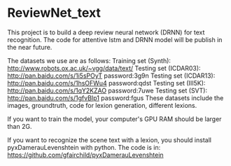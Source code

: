 # ReviewNet_text

This project is to build a deep review neural network (DRNN) for text recognition.
The code for attentive lstm and DRNN model will be publish in the near future.

The datasets we use are as follows:
Training set (Synth): http://www.robots.ox.ac.uk/~vgg/data/text/
Testing set (ICDAR03): http://pan.baidu.com/s/1i5sPOyT password:3g9n
Testing set (ICDAR13): http://pan.baidu.com/s/1hsOFWu4 password:qdst
Testing set (III5K): http://pan.baidu.com/s/1qY2KZAO password:7uwe
Testing set (SVT): http://pan.baidu.com/s/1gfvBIp1 password:fgus
These datasets include the images, groundtruth, code for lexion generation, different lexions.

If you want to train the model, your computer's GPU RAM should be larger than 2G.

If you want to recognize the scene text with a lexion, you should install pyxDamerauLevenshtein with python. The code is in: https://github.com/gfairchild/pyxDamerauLevenshtein
